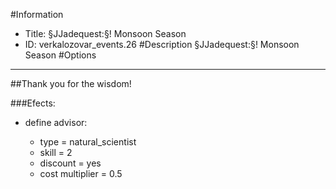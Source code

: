 #Information
 - Title: §JJadequest:§! Monsoon Season
 - ID: verkalozovar_events.26
#Description
§JJadequest:§! Monsoon Season
#Options

___
##Thank you for the wisdom!

###Efects:<ul><li>define advisor:</li><ul><li>type = natural_scientist</li><li>skill = 2</li><li>discount = yes</li><li>cost multiplier = 0.5</li></ul></ul>
